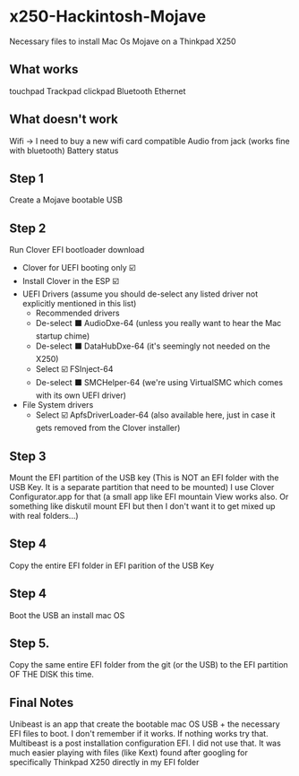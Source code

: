 # x250-Hackintosh-Mojave
Necessary files to install Mac Os Mojave on a Thinkpad X250

## What works
touchpad
Trackpad
clickpad
Bluetooth
Ethernet


## What doesn't work
Wifi -> I need to buy a new wifi card compatible
Audio from jack (works fine with bluetooth)
Battery status

## Step 1
Create a Mojave bootable USB

## Step 2
Run Clover EFI bootloader download 
* Clover for UEFI booting only ☑️
* Install Clover in the ESP ☑️
* UEFI Drivers (assume you should de-select any listed driver not explicitly mentioned in this list)
  * Recommended drivers
  * De-select ⬛️ AudioDxe-64 (unless you really want to hear the Mac startup chime)
  * De-select ⬛️ DataHubDxe-64 (it's seemingly not needed on the X250)
  * Select ☑️ FSInject-64
  * De-select ⬛️ SMCHelper-64 (we're using VirtualSMC which comes with its own UEFI driver)
* File System drivers
  * Select ☑️ ApfsDriverLoader-64 (also available here, just in case it gets removed from the Clover installer)


## Step 3
Mount the EFI partition of the USB key (This is NOT an EFI folder with the USB Key. It is a separate partition that need to be mounted)
I use Clover Configurator.app for that (a small app like EFI mountain View works also. Or something like diskutil mount EFI but then I don't want it to get mixed up with real folders...)

## Step 4
Copy the entire EFI folder in EFI parition of the USB Key

## Step 4
Boot the USB an install mac OS

## Step 5.
Copy the same entire EFI folder from the git (or the USB) to the EFI partition OF THE DISK this time.

## Final Notes
Unibeast is an app that create the bootable mac OS USB + the necessary EFI files to boot. I don't remember if it works. If nothing works try that.
Multibeast is a post installation configuration EFI. I did not use that. It was much easier playing with files (like Kext) found after googling for specifically Thinkpad X250 directly in my EFI folder
